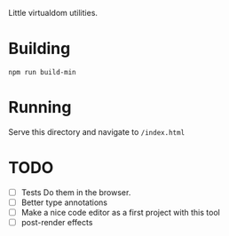 Little virtualdom utilities.

# Building

`npm run build-min`

# Running

Serve this directory and navigate to `/index.html`

# TODO

- [ ] Tests
Do them in the browser.
- [ ] Better type annotations
- [ ] Make a nice code editor as a first project with this tool
- [ ] post-render effects